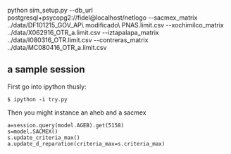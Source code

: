


python sim_setup.py --db_url postgresql+psycopg2://fidel@localhost/netlogo --sacmex_matrix ../data/DF101215_GOV_AP\ modificado\ PNAS.limit.csv --xochimilco_matrix ../data/X062916_OTR_a.limit.csv --iztapalapa_matrix ../data/I080316_OTR.limit.csv --contreras_matrix ../data/MC080416_OTR_a.limit.csv




## a sample session

First go into ipython thusly:

    $ ipython -i try.py

Then you might instance an aheb and a sacmex

	a=session.query(model.AGEB).get(5158)
	s=model.SACMEX()
	s.update_criteria_max()
	a.update_d_reparation(criteria_max=s.criteria_max)

